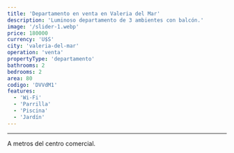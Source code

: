```yaml
---
title: 'Departamento en venta en Valeria del Mar'
description: 'Luminoso departamento de 3 ambientes con balcón.'
image: '/slider-1.webp'
price: 180000
currency: 'U$S'
city: 'valeria-del-mar'
operation: 'venta'
propertyType: 'departamento'
bathrooms: 2
bedrooms: 2
area: 80
codigo: 'DVVdM1'
features:
  - 'Wi-Fi'
  - 'Parrilla'
  - 'Piscina'
  - 'Jardín'
---
```

---

A metros del centro comercial.
